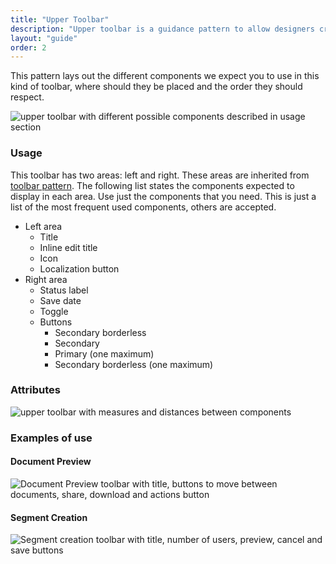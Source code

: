 ```yaml
---
title: "Upper Toolbar"
description: "Upper toolbar is a guidance pattern to allow designers create their own toolbars for edition with preview pages."
layout: "guide"
order: 2
---
```






This pattern lays out the different components we expect you to use in this kind of toolbar, where should they be placed and the order they should respect.

![upper toolbar with different possible components described in usage section](../../../images/ToolbarUpper.jpg)


### Usage

This toolbar has two areas: left and right. These areas are inherited from [toolbar pattern](./toolbar.html). The following list states the components expected to display in each area. Use just the components that you need. This is just a list of the most frequent used components, others are accepted.

* Left area
    * Title
    * Inline edit title
    * Icon
    * Localization button
* Right area
    * Status label
    * Save date
    * Toggle
    * Buttons
        * Secondary borderless
        * Secondary 
        * Primary (one maximum)
        * Secondary borderless (one maximum)

### Attributes

![upper toolbar with measures and distances between components](../../../images/ToolbarUpperMeasures.jpg)

### Examples of use

#### Document Preview

![Document Preview toolbar with title, buttons to move between documents, share, download and actions button](../../../images/ToolbarUpperDocPreview.jpg)

#### Segment Creation

![Segment creation toolbar with title, number of users, preview, cancel and save buttons ](../../../images/ToolbarUpperSegmentCreation.jpg)